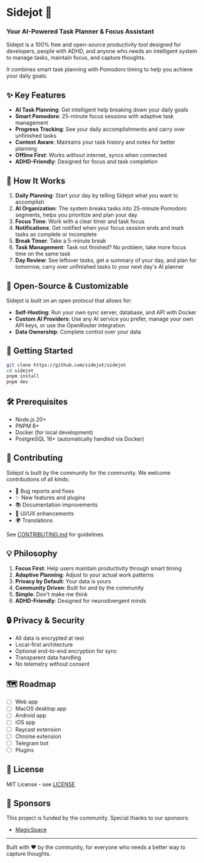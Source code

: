 # Sidejot 🎯
### Your AI-Powered Task Planner & Focus Assistant

Sidejot is a 100% free and open-source productivity tool designed for developers, people with ADHD, and anyone who needs an intelligent system to manage tasks, maintain focus, and capture thoughts.

It combines smart task planning with Pomodoro timing to help you achieve your daily goals.

## ✨ Key Features

- **AI Task Planning**: Get intelligent help breaking down your daily goals
- **Smart Pomodoro**: 25-minute focus sessions with adaptive task management
- **Progress Tracking**: See your daily accomplishments and carry over unfinished tasks
- **Context Aware**: Maintains your task history and notes for better planning
- **Offline First**: Works without internet, syncs when connected
- **ADHD-Friendly**: Designed for focus and task completion

## 🎯 How It Works

1. **Daily Planning**: Start your day by telling Sidejot what you want to accomplish
2. **AI Organization**: The system breaks tasks into 25-minute Pomodoro segments, helps you prioritize and plan your day
3. **Focus Time**: Work with a clear timer and task focus
4. **Notifications**: Get notified when your focus session ends and mark tasks as complete or incomplete
5. **Break Timer**: Take a 5-minute break
6. **Task Management**: Task not finished? No problem, take more focus time on the same task
7. **Day Review**: See leftover tasks, get a summary of your day, and plan for tomorrow, carry over unfinished tasks to your next day's AI planner

## 🧩 Open-Source & Customizable

Sidejot is built on an open protocol that allows for:

- **Self-Hosting**: Run your own sync server, database, and API with Docker
- **Custom AI Providers**: Use any AI service you prefer, manage your own API keys, or use the OpenRouter integration
- **Data Ownership**: Complete control over your data

## 🚀 Getting Started

```bash
git clone https://github.com/sidejot/sidejot
cd sidejot
pnpm install
pnpm dev
```

## 🛠 Prerequisites

- Node.js 20+
- PNPM 8+
- Docker (for local development)
- PostgreSQL 16+ (automatically handled via Docker)

## 🤝 Contributing

Sidejot is built by the community for the community. We welcome contributions of all kinds:

- 🐛 Bug reports and fixes
- ✨ New features and plugins
- 📚 Documentation improvements
- 🎨 UI/UX enhancements
- 🌍 Translations

See [CONTRIBUTING.md](CONTRIBUTING.md) for guidelines.

## 💡 Philosophy

1. **Focus First**: Help users maintain productivity through smart timing
2. **Adaptive Planning**: Adjust to your actual work patterns
3. **Privacy by Default**: Your data is yours
4. **Community Driven**: Built for and by the community
5. **Simple**: Don't make me think
6. **ADHD-Friendly**: Designed for neurodivergent minds

## 🔒 Privacy & Security

- All data is encrypted at rest
- Local-first architecture
- Optional end-to-end encryption for sync
- Transparent data handling
- No telemetry without consent

## 🗺️ Roadmap

- [ ] Web app
- [ ] MacOS desktop app
- [ ] Android app
- [ ] iOS app
- [ ] Raycast extension
- [ ] Chrome extension
- [ ] Telegram bot
- [ ] Plugins

## 📄 License

MIT License - see [LICENSE](LICENSE.md)

## 💖 Sponsors

This project is funded by the community. Special thanks to our sponsors:
- [MagicSpace](https://magicspace.co)

---

Built with ❤️ by the community, for everyone who needs a better way to capture thoughts.